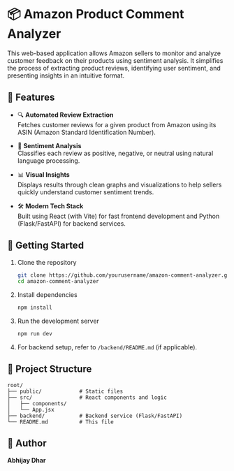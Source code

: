 # 📦 Amazon Product Comment Analyzer

This web-based application allows Amazon sellers to monitor and analyze customer feedback on their products using sentiment analysis. It simplifies the process of extracting product reviews, identifying user sentiment, and presenting insights in an intuitive format.

## 🚀 Features

- 🔍 **Automated Review Extraction**  
  Fetches customer reviews for a given product from Amazon using its ASIN (Amazon Standard Identification Number).

- 💬 **Sentiment Analysis**  
  Classifies each review as positive, negative, or neutral using natural language processing.

- 📊 **Visual Insights**  
  Displays results through clean graphs and visualizations to help sellers quickly understand customer sentiment trends.

- 🛠️ **Modern Tech Stack**  
  Built using React (with Vite) for fast frontend development and Python (Flask/FastAPI) for backend services.

## 🏁 Getting Started

1. Clone the repository  
   ```bash
   git clone https://github.com/yourusername/amazon-comment-analyzer.git
   cd amazon-comment-analyzer
   ```

2. Install dependencies  
   ```bash
   npm install
   ```

3. Run the development server  
   ```bash
   npm run dev
   ```

4. For backend setup, refer to `/backend/README.md` (if applicable).

## 📂 Project Structure

```
root/
├── public/            # Static files
├── src/               # React components and logic
│   ├── components/    
│   └── App.jsx
├── backend/           # Backend service (Flask/FastAPI)
└── README.md          # This file
```

## 👤 Author

**Abhijay Dhar**
